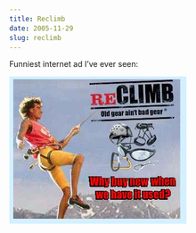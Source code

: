 ```yaml
---
title: Reclimb
date: 2005-11-29
slug: reclimb
---
```

<p>Funniest internet ad I&#8217;ve ever seen:</p>

<p><img src="/assets/img/reclimb.jpg" width="318" height="264" alt="Reclimb: Old gear ain't bad gear" class="imgcenter" /></p>
